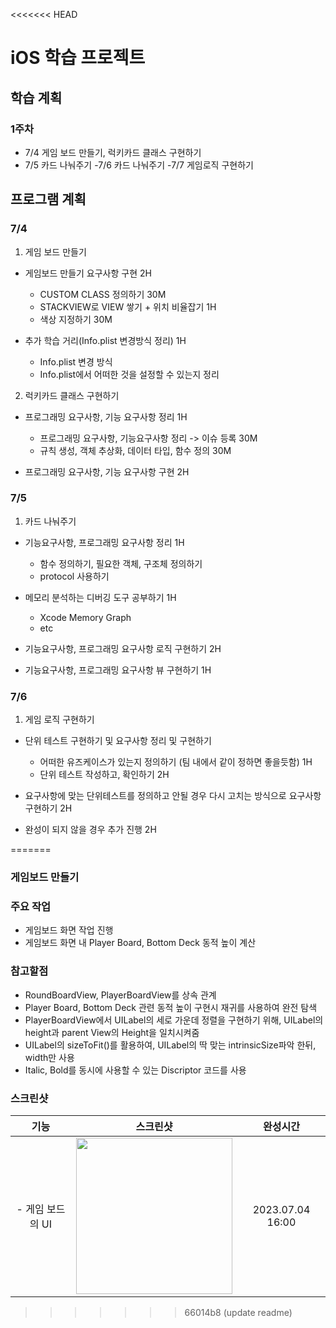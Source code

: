 <<<<<<< HEAD
# iOS 학습 프로젝트

## 학습 계획 
### 1주차
-  7/4
게임 보드 만들기, 럭키카드 클래스 구현하기
- 7/5
카드 나눠주기
-7/6
카드 나눠주기
-7/7
게임로직 구현하기


## 프로그램 계획
### 7/4
1. 게임 보드 만들기

- 게임보드 만들기 요구사항 구현 2H
  - CUSTOM CLASS 정의하기 30M
  - STACKVIEW로 VIEW 쌓기 + 위치 비율잡기 1H
  - 색상 지정하기 30M

- 추가 학습 거리(Info.plist 변경방식 정리) 1H
  - Info.plist 변경 방식
  - Info.plist에서 어떠한 것을 설정할 수 있는지 정리

2. 럭키카드 클래스 구현하기

- 프로그래밍 요구사항, 기능 요구사항 정리 1H
  - 프로그래밍 요구사항, 기능요구사항 정리 -> 이슈 등록 30M
  - 규칙 생성, 객체 추상화, 데이터 타입, 함수 정의 30M

- 프로그래밍 요구사항, 기능 요구사항 구현 2H

### 7/5
1. 카드 나눠주기

- 기능요구사항, 프로그래밍 요구사항 정리 1H
  - 함수 정의하기, 필요한 객체, 구조체 정의하기
  - protocol 사용하기

- 메모리 분석하는 디버깅 도구 공부하기 1H
  - Xcode Memory Graph
  - etc 

- 기능요구사항, 프로그래밍 요구사항 로직 구현하기 2H
- 기능요구사항, 프로그래밍 요구사항 뷰 구현하기 1H


### 7/6
1. 게임 로직 구현하기

- 단위 테스트 구현하기 및 요구사항 정리 및 구현하기
  - 어떠한 유즈케이스가 있는지 정의하기 (팀 내에서 같이 정하면 좋을듯함) 1H
  - 단위 테스트 작성하고, 확인하기 2H
  
- 요구사항에 맞는 단위테스트를 정의하고 안될 경우 다시 고치는 방식으로 요구사항 구현하기 2H
- 완성이 되지 않을 경우 추가 진행 2H

=======
### 게임보드 만들기

### 주요 작업
 - 게임보드 화면 작업 진행
 - 게임보드 화면 내 Player Board, Bottom Deck 동적 높이 계산

### 참고할점
 - RoundBoardView, PlayerBoardView를 상속 관계
 - Player Board, Bottom Deck 관련 동적 높이 구현시 재귀를 사용하여 완전 탐색
 - PlayerBoardView에서 UILabel의 세로 가운데 정렬을 구현하기 위해, UILabel의 height과 parent View의 Height을 일치시켜줌
 - UILabel의 sizeToFit()를 활용하여, UILabel의 딱 맞는 intrinsicSize파악 한뒤, width만 사용
 - Italic, Bold를 동시에 사용할 수 있는 Discriptor 코드를 사용

### 스크린샷
|기능|스크린샷|완성시간|
|:--:|:--:|:--:|
|- 게임 보드의 UI |<img src = "https://github.com/Keyneez/Keyneez-iOS/assets/69891604/e2dc33a4-f725-474c-b64e-d58b715a7cb6" width ="250">|2023.07.04 16:00|


>>>>>>> 66014b8 (update readme)
